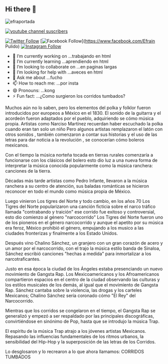 ## Hi there 👋

![efraportada](https://github.com/user-attachments/assets/be637e67-e21c-44c9-b44d-c77fecce813d)

[![youtube channel suscribers](https://img.shields.io/youtube/channel/suscribers/UCiyfPjWINfp3q4ztbnfOtSw?style=social)](htpps://www.youtube.com/channel/@efrainpulido873)

[![Twitter Follow](https://img.shields.io/twitter/follow/pepe?style=social)](https://twitter.com/@pepe71547711094)
[![Facebook Follow](https://img.shields.io/badge/Facebook-Follow-blue?style=social&logo=facebook)](https://www.facebook.com/Efrain Pulido)
[![Instagram Follow](https://img.shields.io/badge/Instagram-Follow-purple?style=social&logo=instagram)](https://www.instagram.com/x.pulido03_/)



- 🔭 I’m currently working on ...trabajando en html
- 🌱 I’m currently learning ...aprendiendo en html
- 👯 I’m looking to collaborate on ...en paginas largas 
- 🤔 I’m looking for help with ...aveces en html
- 💬 Ask me about ...fucho
- 📫 How to reach me: ...por insta
- 😄 Pronouns: ...kong
- ⚡ Fun fact: ...¿Como surgieron los corridos tumbados?

Muchos aún no lo saben, pero los elementos del polka y folklor fueron introducidos por europeos a México en el 1830. El sonido de la guitarra y el acordeón fueron adaptados por el pueblo, adquiriendo se cómo música propia. Artistas como Narciso Martínez recuerdan haber escuchado la polka cuando eran tan solo un niño Pero algunos artistas remplazaron el latón con otros sonidos , también comenzaron a contar sus historias y el uso de las letras para dar noticia a la revolución , se conocerían cómo boleros mexicanos. 

Con el tiempo la música norteña tocada en tierras rurales comenzaría a funcionarse con los clásicos del bolero esto dio luz a una nueva forma de interpretar la música conocida popularmente como la música ranchera: canciones de la tierra.

Décadas más tarde artistas como Pedro Infante, llevaron a la música ranchera a su centro de atención, sus baladas románticas se hicieron reconocer en todo el mundo como música propia de México.

Luego vinieron Los tigres del Norte y todo cambio, en los años 70 Los Tigres del Norte popularizaron una canción ficticia sobre el narco tráfico llamada "contrabando y traición" ese corrido fue exitoso y controversial, esto dio comienzo al género "narcocorrido" Los Tigres del Norte fueron uno de los pioneros en el género narcocorrido y aunque el apetito por su música era feroz, México prohibió el género, empujando a los musico a las ciudades fronterizas y finalmente a los Estado Unidos. 

Después vino Chalino Sánchez, un granjero con un gran corazón de acero y un amor por el narcocorrido, con el trajo la música estilo banda de Sinaloa, Sánchez escribió canciones "hechas a medida" para inmortalizar a los narcotraficantes.

Justo en esa época la ciudad de los Ángeles estaba presenciando un nuevo movimiento de Gangsta Rap. Los Mexicoamericanos y los Afroamericanos compartieron espacios en el centro de la ciudad observando las culturas y los estilos musicales de los demás, al igual que el movimiento de Gangsta Rap. Sánchez cantaba sobre la violencia, las drogas y los carteles Mexicanos; Chalino Sánchez sería coronado cómo "El Rey" del Narcocorrido.

Mientras que los corridos se congelaron en el tiempo, el Gangsta Rap se generalizó y empezó a ser respaldado por las principales discográficas, convirtiéndose en sinónimo de Pop, hasta que se introdujo la música Trap.

El espíritu de la música Trap atrajo a los jóvenes artistas Mexicanos. Repasando las influencias fundamentales de los ritmos urbanos, la sensibilidad del Hip-Hop y la superposición de las letras de los Corridos. 

Lo desglosaron y lo recrearon a lo que ahora llamamos: CORRIDOS TUMBADOS


